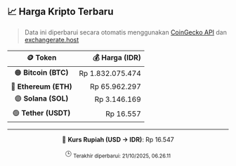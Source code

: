 

<!-- HARGA_KRIPTO -->
## 📈 Harga Kripto Terbaru

> Data ini diperbarui secara otomatis menggunakan [CoinGecko API](https://www.coingecko.com/) dan [exchangerate.host](https://exchangerate.host/)

<div align="center">

| 🪙 Token | 💰 Harga (IDR) |
|:------:|---------------:|
| 🟠 **Bitcoin (BTC)**   | Rp 1.832.075.474 |
| 🔵 **Ethereum (ETH)**  | Rp 65.962.297 |
| 🟣 **Solana (SOL)**    | Rp 3.146.169 |
| 🟢 **Tether (USDT)**   | Rp 16.557 |

---

💱 **Kurs Rupiah (USD → IDR)**: Rp 16.547

🕒 <sub>Terakhir diperbarui: 21/10/2025, 06.26.11</sub>

</div>
<!-- /HARGA_KRIPTO -->